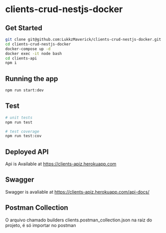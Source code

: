# clients-crud-nestjs-docker

## Get Started

```bash
git clone git@github.com:LukkzMaverick/clients-crud-nestjs-docker.git
cd clients-crud-nestjs-docker
docker-compose up -d
docker exec -it node bash
cd clients-api
npm i
```

## Running the app

```bash
npm run start:dev
```

## Test

```bash
# unit tests
npm run test

# test coverage
npm run test:cov
```

## Deployed API
Api is Available at https://clients-apiz.herokuapp.com

## Swagger
Swagger is avaliable at https://clients-apiz.herokuapp.com/api-docs/

## Postman Collection
O arquivo chamado builders clients.postman_collection.json na raiz do projeto, é só importar no postman
